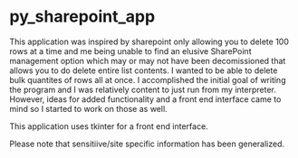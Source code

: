 # py_sharepoint_app

This  application was inspired by sharepoint only allowing you to delete 100 rows at a time and me being unable to find an elusive SharePoint management option which may or may not have been decomissioned that allows you to do delete entire list contents. I wanted to be able to delete bulk quantites of rows all at once.
I accomplished the initial goal of writing the program and I was relatively content to just run from my interpreter. However, ideas for added functionality and a front end interface came to mind so I started to work on those as well.

This application uses tkinter for a front end interface.

Please note that sensitiive/site specific information has been generalized.
